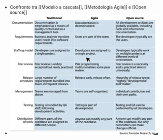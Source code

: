 - Confronto tra [[Modello a cascata]], [[Metodologia Agile]] e [[Open source]]
- ![{A060B4D7-6287-47AC-AF18-916A3AF742EB}.png](../assets/{A060B4D7-6287-47AC-AF18-916A3AF742EB}_1760687108684_0.png)